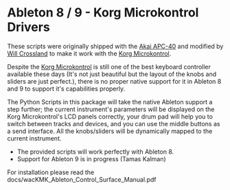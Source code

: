 Ableton 8 / 9 - Korg Microkontrol Drivers
=========================================

These scripts were originally shipped with the [Akai APC-40](http://www.akaipro.com/apc40) and modified by [Will Crossland](http://chippanfire.com/software/wac-kmk-control-script/)
to make it work with the [Korg Microkontrol](http://www.vintagesynth.com/korg/microkontrol.php). 

Despite the [Korg Microkontrol](http://www.vintagesynth.com/korg/microkontrol.php) is still one of the best keyboard controller available these days
(It's not just beautiful but the layout of the knobs and sliders are just perfect.),
there is no proper native support for it in Ableton 8 and 9 to support it's capabilities properly.

The Python Scripts in this package will take the native Ableton support a step further;
the current instrument's parameters will be displayed on the Korg Microkontrol's LCD panels
correctly, your drum pad will help you to switch between tracks and devices, and you can use
the middle buttons as a send interface. All the knobs/sliders will be dynamically mapped
to the current instrument.

* The provided scripts will work perfectly with Ableton 8.
* Support for Ableton 9 is in progress (Tamas Kalman)

For installation please read the docs/wacKMK_Ableton_Control_Surface_Manual.pdf 

